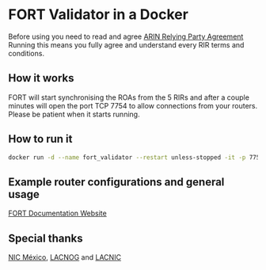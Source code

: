 # FORT Validator in a Docker

Before using you need to read and agree [ARIN Relying Party Agreement](https://www.arin.net/resources/manage/rpki/rpa.pdf)
Running this means you fully agree and understand every RIR terms and conditions.

## How it works

FORT will start synchronising the ROAs from the 5 RIRs and after a couple minutes will open the port TCP 7754 to allow connections from your routers.
Please be patient when it starts running.

## How to run it

```bash
docker run -d --name fort_validator --restart unless-stopped -it -p 7754:7754 aweher/fort-validator:latest
```

## Example router configurations and general usage

[FORT Documentation Website](https://nicmx.github.io/FORT-validator/index.html)

## Special thanks

[NIC México](https://github.com/NICMx/FORT-validator), [LACNOG](https://www.lacnog.org) and [LACNIC](https://www.lacnic.net)
